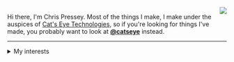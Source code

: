 <img align="right" src="https://avatars3.githubusercontent.com/u/1134322?s=200&v=4" />

Hi there, I'm Chris Pressey.  Most of the things I make, I make under the auspices of [Cat's Eye Technologies](https://catseye.tc/),
so if you're looking for things I've made, you probably want to look at
**[@catseye](https://github.com/orgs/catseye/)** instead.

- - - -

<details>
  <summary>My interests</summary>

#### Models of computation

*   [esolangs](http://esolangs.org/)
*   computability, complexity, automata, and formal languages
*   programming language theory (not type theory though)
*   relationships between computation and logic

#### Aesthetics

*   techno-aesthetics
*   curation and/or retrocomputing
*   [generative art](https://github.com/topics/gewgaw)
*   [NaNoGenMo](https://github.com/NaNoGenMo/)

</details>
